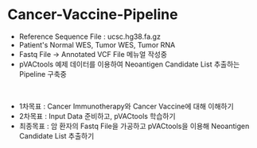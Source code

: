 # Cancer-Vaccine-Pipeline

* Reference Sequence File : ucsc.hg38.fa.gz
* Patient's Normal WES, Tumor WES, Tumor RNA
* Fastq File -> Annotated VCF File 메뉴얼 작성중
* pVACtools 예제 데이터를 이용하여 Neoantigen Candidate List 추출하는 Pipeline 구축중
<br/>

* 1차목표 : Cancer Immunotherapy와 Cancer Vaccine에 대해 이해하기
* 2차목표 : Input Data 준비하고, pVACtools 학습하기
* 최종목표 : 암 환자의 Fastq File을 가공하고 pVACtools을 이용해 Neoantigen Candidate List 추출하기
